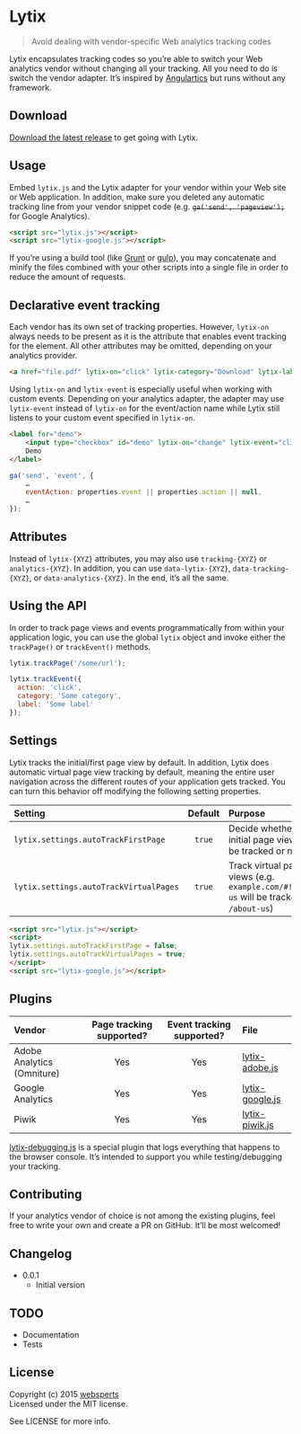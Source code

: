 # Lytix

> Avoid dealing with vendor-specific Web analytics tracking codes

Lytix encapsulates tracking codes so you’re able to switch your Web analytics vendor without changing all your tracking. All you need to do is switch the vendor adapter. It’s inspired by [Angulartics](http://luisfarzati.github.io/angulartics/) but runs without any framework.

## Download

[Download the latest release](https://github.com/websperts/lytix/archive/master.zip) to get going with Lytix.

## Usage

Embed `lytix.js` and the Lytix adapter for your vendor within your Web site or Web application. In addition, make sure you deleted any automatic tracking line from your vendor snippet code (e.g. ~~`ga('send', 'pageview');`~~ for Google Analytics).

```html
<script src="lytix.js"></script>
<script src="lytix-google.js"></script>
```

If you’re using a build tool (like [Grunt](http://gruntjs.com/) or [gulp](http://gulpjs.com/)), you may concatenate and minify the files combined with your other scripts into a single file in order to reduce the amount of requests.

## Declarative event tracking

Each vendor has its own set of tracking properties. However, `lytix-on` always needs to be present as it is the attribute that enables event tracking for the element. All other attributes may be omitted, depending on your analytics provider.

```html
<a href="file.pdf" lytix-on="click" lytix-category="Download" lytix-label="Demo123.zip">Download</a>
```

Using `lytix-on` and `lytix-event` is especially useful when working with custom events. Depending on your analytics adapter, the adapter may use `lytix-event` instead of `lytix-on` for the event/action name while Lytix still listens to your custom event specified in `lytix-on`.

```html
<label for="demo">
    <input type="checkbox" id="demo" lytix-on="change" lytix-event="click" lytix-category="Checkbox" lytix-label="confirm_terms">
    Demo
</label>
```

```js
ga('send', 'event', {
    …
    eventAction: properties.event || properties.action || null,
    …
});
```

## Attributes

Instead of `lytix-{XYZ}` attributes, you may also use `tracking-{XYZ}` or `analytics-{XYZ}`. In addition, you can use `data-lytix-{XYZ}`, `data-tracking-{XYZ}`, or `data-analytics-{XYZ}`. In the end, it’s all the same.

## Using the API

In order to track page views and events programmatically from within your application logic, you can use the global `lytix` object and invoke either the `trackPage()` or `trackEvent()` methods.

```js
lytix.trackPage('/some/url');
```

```js
lytix.trackEvent({
  action: 'click',
  category: 'Some category',
  label: 'Some label'
});
```

## Settings

Lytix tracks the initial/first page view by default. In addition, Lytix does automatic virtual page view tracking by default, meaning the entire user navigation across the different routes of your application gets tracked. You can turn this behavior off modifying the following setting properties.

| Setting                                | Default | Purpose                                                                                   |
|:---------------------------------------|:-------:|:------------------------------------------------------------------------------------------|
| `lytix.settings.autoTrackFirstPage`    | `true`  | Decide whether the initial page view shall be tracked or not                              |
| `lytix.settings.autoTrackVirtualPages` | `true`  | Track virtual page views (e.g. `example.com/#!/about-us` will be tracked as `/about-us`)  |

```html
<script src="lytix.js"></script>
<script>
lytix.settings.autoTrackFirstPage = false;
lytix.settings.autoTrackVirtualPages = true;
</script>
<script src="lytix-google.js"></script>
```

## Plugins

| Vendor                     | Page tracking supported?                                                                                                  | Event tracking supported? | File                                                                                            |
|:---------------------------|:-------------------------------------------------------------------------------------------------------------------------:|:-------------------------:|:------------------------------------------------------------------------------------------------|
| Adobe Analytics (Omniture) | Yes                                                                                                                       | Yes                       | [lytix-adobe.js](https://github.com/websperts/lytix/blob/master/src/lytix-adobe.js)             |
| Google Analytics           | Yes                                                                                                                       | Yes                       | [lytix-google.js](https://github.com/websperts/lytix/blob/master/src/lytix-google.js)           |
| Piwik                      | Yes                                                                                                                       | Yes                       | [lytix-piwik.js](https://github.com/websperts/lytix/blob/master/src/lytix-piwik.js)             |

[lytix-debugging.js](https://github.com/websperts/lytix/blob/master/src/lytix-debugging.js) is a special plugin that logs everything that happens to the browser console. It’s intended to support you while testing/debugging your tracking.

## Contributing

If your analytics vendor of choice is not among the existing plugins, feel free to write your own and create a PR on GitHub. It’ll be most welcomed!

## Changelog

* 0.0.1
  * Initial version

## TODO

- Documentation
- Tests

## License

Copyright (c) 2015 [websperts](http://websperts.com/)  
Licensed under the MIT license.

See LICENSE for more info.

